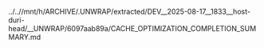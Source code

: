 ../..//mnt/h/ARCHIVE/.UNWRAP/extracted/DEV__2025-08-17__1833__host-duri-head/__UNWRAP/6097aab89a/CACHE_OPTIMIZATION_COMPLETION_SUMMARY.md